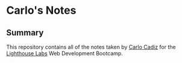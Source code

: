 # Carlo's Notes


## Summary
This repository contains all of the notes taken by [Carlo Cadiz](https://github.com/carlocadiz) for the [Lighthouse Labs](http://lighthouselabs.ca) Web Development Bootcamp.

